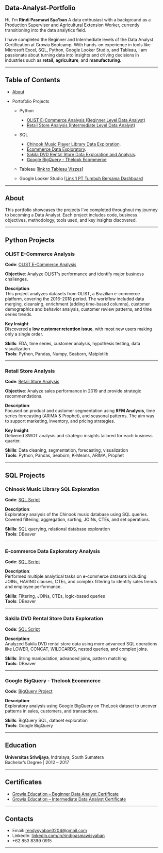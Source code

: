 Data-Analyst-Portfolio
---

Hi, I'm **Rindi Pasmawi Sya'ban** 
A data enthusiast with a background as a Production Supervisor and Agricultural Extension Worker, currently transitioning into the data analytics field.

I have completed the Beginner and Intermediate levels of the Data Analyst Certification at Growia Bootcamp. With hands-on experience in tools like Microsoft Excel, SQL, Python, Google Looker Studio, and Tableau, I am passionate about turning data into insights and driving decisions in industries such as **retail**, **agriculture**, and **manufacturing**.

---
## Table of Contents

- [About](#About)

- Portofolio Projects
  - Python
    - [OLIST E-Commerce Analysis (Beginner Level Data Analyst)](#OLIST-E-Commerce-Analysis)
    - [Retail Store Analysis (Intermediate Level Data Analyst)](#Retail-Store-Analysis)
    
  - SQL
    - [Chinook Music Player Library Data Exploration](#Chinook-Music-Library-SQL-Exploration).
    - [Ecommerce Data Exploratory](#E-commerce-Data-Exploratory-Analysis).
    - [Sakila DVD Rental Store Data Exploration and Analysis](#Sakila-DVD-Rental-Store-Data-Exploration).
    - [Google BigQuery - Thelook Ecommerce](#Google-BigQuery---Thelook-Ecommerce)
        
  - Tableau [[link to Tableau Vizzes](https://public.tableau.com/app/profile/rindi.pasmawi.syaban/vizzes)] 
 
  - Google Looker Studio
    [[Link 1 PT Tumbuh Bersama Dashboard](https://lookerstudio.google.com/u/0/reporting/d7b930fb-8142-48bc-af27-dad4cefd1178/page/oCczE) 
---

##  About

This portfolio showcases the projects I've completed throughout my journey to becoming a Data Analyst. Each project includes code, business objectives, methodology, tools used, and key insights discovered.

---
##  Python Projects

###  OLIST E-Commerce Analysis
**Code**: [OLIST E-Commerce Analysis](https://github.com/rindi-ps/Data-Analyst-Portfolio/blob/main/OLIST%20E-Commerce%20Analysis.ipynb)

**Objective**: Analyze OLIST's performance and identify major business challenges.

**Description**:  
This project analyzes datasets from OLIST, a Brazilian e-commerce platform, covering the 2016–2018 period. The workflow included data merging, cleansing, enrichment (adding time-based columns), customer demographics and behavior analysis, customer review patterns, and time series trends.

**Key Insight**:  
Discovered a **low customer retention issue**, with most new users making only a single order.

**Skills**: EDA, time series, customer analysis, hypothesis testing, data visualization  
**Tools**: Python, Pandas, Numpy, Seaborn, Matplotlib

---

### Retail Store Analysis
**Code**: [Retail Store Analysis](https://github.com/rindi-ps/Data-Analyst-Portfolio/blob/main/Retail%20Store%20Analysis.ipynb)

**Objective**: Analyze sales performance in 2019 and provide strategic recommendations.

**Description**:  
Focused on product and customer segmentation using **RFM Analysis**, time series forecasting (ARIMA & Prophet), and seasonal patterns. The aim was to support marketing, inventory, and pricing strategies.

**Key Insight**:  
Delivered SWOT analysis and strategic insights tailored for each business quarter.

**Skills**: Data cleaning, segmentation, forecasting, visualization  
**Tools**: Python, Pandas, Seaborn, K-Means, ARIMA, Prophet

---

## SQL Projects

### Chinook Music Library SQL Exploration
**Code**: [SQL Script](https://github.com/rindi-ps/Data-Analyst-Portfolio/blob/main/Chinook%20Music%20Player%20Library%20Data%20Exploration.sql)

**Description**:  
Exploratory analysis of the Chinook music database using SQL queries. Covered filtering, aggregation, sorting, JOINs, CTEs, and set operations.

**Skills**: SQL querying, relational database exploration  
**Tools**: DBeaver

---

### E-commerce Data Exploratory Analysis
**Code**: [SQL Script](https://github.com/rindi-ps/Data-Analyst-Portfolio/blob/main/Ecommerce%20Data%20Exploratory.sql)

**Description**:  
Performed multiple analytical tasks on e-commerce datasets including JOINs, HAVING clauses, CTEs, and complex filtering to identify sales trends and employee performance.

**Skills**: Filtering, JOINs, CTEs, logic-based queries  
**Tools**: DBeaver

---

### Sakila DVD Rental Store Data Exploration
**Code**: [SQL Script](https://github.com/rindi-ps/Data-Analyst-Portfolio/blob/main/Sakila%20DVD%20Rental%20Store%20Data%20Exploration%20%26%20Analysis.sql)

**Description**:  
Analyzed Sakila DVD rental store data using more advanced SQL operations like LOWER, CONCAT, WILDCARDS, nested queries, and complex joins.

**Skills**: String manipulation, advanced joins, pattern matching  
**Tools**: DBeaver

---

### Google BigQuery - Thelook Ecommerce
**Code**: [BigQuery Project](https://console.cloud.google.com/bigquery?inv=1&invt=AbzIug&project=citric-nova-446122-q0&ws=!1m4!1m3!8m2!1s1044457182834!2s0533d4432c0c4977a20abb94e83c35dc)

**Description**:  
Exploratory analysis using Google BigQuery on TheLook dataset to uncover patterns in sales, customers, and transactions.

**Skills**: BigQuery SQL, dataset exploration  
**Tools**: Google BigQuery

---

## Education

**Universitas Sriwijaya**, Indralaya, South Sumatera  
Bachelor’s Degree | 2012 – 2017

---

##  Certificates

- [Growia Education – Beginner Data Analyst Certificate](https://drive.google.com/file/d/1YQudPpjy48RU07eS3D3LFDnsDD2cKDrE/view?usp=sharing)
- [Growia Education – Intermediate Data Analyst Certificate]([masukkan-link](https://drive.google.com/drive/u/0/folders/1Ltrh0DyKVHkNLA1RY1RcqCyAct_ZPIpO))

---

##  Contacts

-  Email: rendysyaban0204@gmail.com  
-  LinkedIn: [linkedin.com/in/rindipasmawisyaban](https://www.linkedin.com/in/rindipasmawisyaban/)
-  +62 853 8399 0915

---



